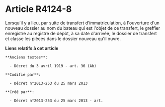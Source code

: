 # Article R4124-8

Lorsqu'il y a lieu, par suite de transfert d'immatriculation, à l'ouverture d'un nouveau dossier au nom du bateau qui est
l'objet de ce transfert, le greffier enregistre au registre de dépôt, à sa date d'arrivée, le dossier de transfert et classe
les pièces dans le dossier nouveau qu'il ouvre.

**Liens relatifs à cet article**

	**Anciens textes**:

	  - Décret du 3 avril 1919 - art. 36 (Ab)

	**Codifié par**:

	  - Décret n°2013-253 du 25 mars 2013

	**Créé par**:

	  - Décret n°2013-253 du 25 mars 2013 - art.
